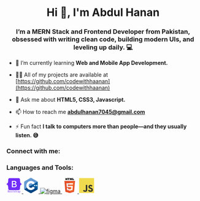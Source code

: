 <h1 align="center">Hi 👋, I'm Abdul Hanan</h1>
<h3 align="center">I’m a MERN Stack and Frontend Developer from Pakistan, obsessed with writing clean code, building modern UIs, and leveling up daily. 💻</h3>

- 🌱 I’m currently learning **Web and Mobile App Development.**

- 👨‍💻 All of my projects are available at [https://github.com/codewithhaanan](https://github.com/codewithhaanan)

- 💬 Ask me about **HTML5, CSS3, Javascript.**

- 📫 How to reach me **abdulhanan7045@gmail.com**

- ⚡ Fun fact **I talk to computers more than people—and they usually listen. 😅**

<h3 align="left">Connect with me:</h3>
<p align="left">
</p>

<h3 align="left">Languages and Tools:</h3>
<p align="left"> <a href="https://getbootstrap.com" target="_blank" rel="noreferrer"> <img src="https://raw.githubusercontent.com/devicons/devicon/master/icons/bootstrap/bootstrap-plain-wordmark.svg" alt="bootstrap" width="40" height="40"/> </a> <a href="https://www.w3schools.com/cpp/" target="_blank" rel="noreferrer"> <img src="https://raw.githubusercontent.com/devicons/devicon/master/icons/cplusplus/cplusplus-original.svg" alt="cplusplus" width="40" height="40"/> </a> <a href="https://www.figma.com/" target="_blank" rel="noreferrer"> <img src="https://www.vectorlogo.zone/logos/figma/figma-icon.svg" alt="figma" width="40" height="40"/> </a> <a href="https://www.w3.org/html/" target="_blank" rel="noreferrer"> <img src="https://raw.githubusercontent.com/devicons/devicon/master/icons/html5/html5-original-wordmark.svg" alt="html5" width="40" height="40"/> </a> <a href="https://developer.mozilla.org/en-US/docs/Web/JavaScript" target="_blank" rel="noreferrer"> <img src="https://raw.githubusercontent.com/devicons/devicon/master/icons/javascript/javascript-original.svg" alt="javascript" width="40" height="40"/> </a> </p>

